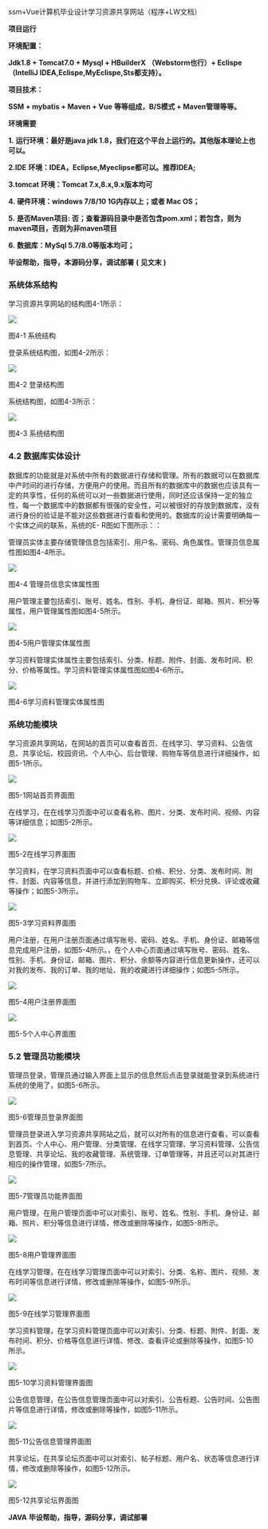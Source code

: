 ssm+Vue计算机毕业设计学习资源共享网站（程序+LW文档）

**项目运行**

**环境配置：**

**Jdk1.8 + Tomcat7.0 + Mysql + HBuilderX** **（Webstorm也行）+ Eclispe（IntelliJ
IDEA,Eclispe,MyEclispe,Sts都支持）。**

**项目技术：**

**SSM + mybatis + Maven + Vue** **等等组成，B/S模式 + Maven管理等等。**

**环境需要**

**1.** **运行环境：最好是java jdk 1.8，我们在这个平台上运行的。其他版本理论上也可以。**

**2.IDE** **环境：IDEA，Eclipse,Myeclipse都可以。推荐IDEA;**

**3.tomcat** **环境：Tomcat 7.x,8.x,9.x版本均可**

**4.** **硬件环境：windows 7/8/10 1G内存以上；或者 Mac OS；**

**5.** **是否Maven项目: 否；查看源码目录中是否包含pom.xml；若包含，则为maven项目，否则为非maven项目**

**6.** **数据库：MySql 5.7/8.0等版本均可；**

**毕设帮助，指导，本源码分享，调试部署** **(** **见文末** **)**

###  系统体系结构

学习资源共享网站的结构图4-1所示：

![](./res/5f80b3ad454f405587ff1ec77fe42788.png)

图4-1 系统结构

登录系统结构图，如图4-2所示：

![](./res/aa410da204274766a3ee8ea97e54b519.png)

图4-2 登录结构图

系统结构图，如图4-3所示：

![](./res/dbb36cba6a41450f82c3e636c54bc9e4.png)

图4-3 系统结构图

### 4.2 数据库实体设计

数据库的功能就是对系统中所有的数据进行存储和管理。所有的数据可以在数据库中产时间的进行存储，方便用户的使用。而且所有的数据库中的数据也应该具有一定的共享性，任何的系统可以对一些数据进行使用，同时还应该保持一定的独立性，每一个数据库中的数据都有很强的安全性，可以被很好的存放到数据库，没有进行身份的验证是不能对这些数据进行查看和使用的。数据库的设计需要明确每一个实体之间的联系，系统的E-
R图如下图所示：：

管理员实体主要存储管理信息包括索引、用户名、密码、角色属性。管理员信息属性图如图4-4所示。

![](./res/f8fd926e85764a96bff9f2bd57118ad3.png)

图4-4 管理员信息实体属性图

用户管理主要包括索引、账号、姓名、性别、手机、身份证、邮箱、照片、积分等属性，用户管理属性图如图4-5所示。

![](./res/e998ac810ec841dc818d49f6a2fb8e74.png)

图4-5用户管理实体属性图

学习资料管理实体属性主要包括索引、分类、标题、附件、封面、发布时间、积分、价格等属性。学习资料管理实体属性图如图4-6所示。

![](./res/70eec2c913ec49b9a8cecade8bc7b865.png)

图4-6学习资料管理实体属性图

###  系统功能模块

学习资源共享网站，在网站的首页可以查看首页、在线学习、学习资料、公告信息、共享论坛、校园资讯、个人中心、后台管理、购物车等信息进行详细操作，如图5-1所示。

![](./res/52bf082046554b1a8658c4971f01a94b.png)

图5-1网站首页界面图

在线学习，在在线学习页面中可以查看名称、图片、分类、发布时间、视频、内容等详细信息；如图5-2所示。

![](./res/1a2286aba8c046b0b48943ce86a3c787.png)

图5-2在线学习界面图

学习资料，在学习资料页面中可以查看标题、价格、积分、分类、发布时间、附件、封面、内容等信息，并进行添加到购物车、立即购买、积分兑换、评论或收藏等操作；如图5-3所示。

![](./res/77dda8030af3489d92a6de22bba9be7b.png)

图5-3学习资料界面图

用户注册，在用户注册页面通过填写账号、密码、姓名、手机、身份证、邮箱等信息完成用户注册，如图5-4所示。，在个人中心页面通过填写账号、密码、姓名、性别、手机、身份证、邮箱、图片、积分、余额等内容进行信息更新操作，还可以对我的发布、我的订单、我的地址、我的收藏进行详细操作；如图5-5所示。

![](./res/504081c30b13420ebe38d85c800c8799.png)

图5-4用户注册界面图

![](./res/465937c4d122476eaa9396a1d4253343.png)

图5-5个人中心界面图

### 5.2 管理员功能模块

管理员登录，管理员通过输入界面上显示的信息然后点击登录就能登录到系统进行系统的使用了，如图5-6所示。

![](./res/ec52848daa3549fdba498ed5df3d3185.png)

图5-6管理员登录界面图

管理员登录进入学习资源共享网站之后，就可以对所有的信息进行查看，可以查看到首页、个人中心、用户管理、分类管理、在线学习管理、学习资料管理、公告信息管理、共享论坛、我的收藏管理、系统管理、订单管理等，并且还可以对其进行相应的操作管理，如图5-7所示。

![](./res/cb281d2966324b968583774fa0389968.png)

图5-7管理员功能界面图

用户管理，在用户管理页面中可以对索引、账号、姓名、性别、手机、身份证、邮箱、照片、积分等信息进行详情，修改或删除等操作，如图5-8所示。

![](./res/459045fe625d4e728f23cf2b6e57f1c2.png)

图5-8用户管理界面图

在线学习管理，在在线学习管理页面中可以对索引、分类、名称、图片、视频、发布时间等信息进行详情，修改或删除等操作，如图5-9所示。

![](./res/72a85b6e93d1414eb7022aa352c391f4.png)

图5-9在线学习管理界面图

学习资料管理，在学习资料管理页面中可以对索引、分类、标题、附件、封面、发布时间、积分、价格等信息进行详情、修改、查看评论或删除等操作，如图5-10所示。

![](./res/430d53a0e78244c9861a21c4c753533a.png)

图5-10学习资料管理界面图

公告信息管理，在公告信息管理页面中可以对索引、公告标题、公告时间、公告图片等信息进行详情，修改或删除等操作，如图5-11所示。

![](./res/472aa91c59b64da5b0c153b0be57c577.png)

图5-11公告信息管理界面图

共享论坛，在共享论坛页面中可以对索引、帖子标题、用户名、状态等信息进行详情，修改或删除等操作，如图5-12所示。

![](./res/12c57e364a5a48a6b111cb3b83e061c0.png)

图5-12共享论坛界面图

**JAVA** **毕设帮助，指导，源码分享，调试部署**


